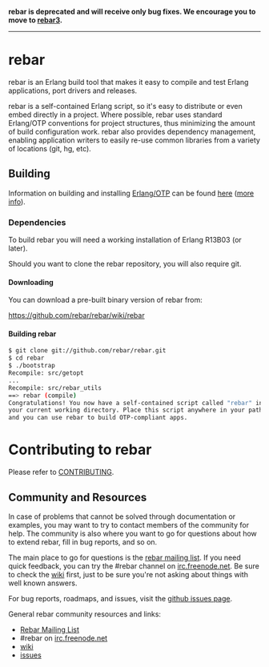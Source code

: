 **rebar is deprecated and will receive only bug fixes. We encourage you to move to [rebar3](https://github.com/erlang/rebar3).**

----

rebar
=====

rebar is an Erlang build tool that makes it easy to compile and test Erlang
applications, port drivers and releases.

rebar is a self-contained Erlang script, so it's easy to distribute or even
embed directly in a project. Where possible, rebar uses standard Erlang/OTP
conventions for project structures, thus minimizing the amount of build
configuration work. rebar also provides dependency management, enabling
application writers to easily re-use common libraries from a variety of
locations (git, hg, etc).

Building
--------

Information on building and installing [Erlang/OTP](http://www.erlang.org) can
be found [here](https://github.com/erlang/otp/wiki/Installation) ([more
info](https://github.com/erlang/otp/blob/master/HOWTO/INSTALL.md)).

### Dependencies

To build rebar you will need a working installation of Erlang R13B03 (or later).

Should you want to clone the rebar repository, you will also require git.

#### Downloading

You can download a pre-built binary version of rebar from:

https://github.com/rebar/rebar/wiki/rebar

#### Building rebar

```sh
$ git clone git://github.com/rebar/rebar.git
$ cd rebar
$ ./bootstrap
Recompile: src/getopt
...
Recompile: src/rebar_utils
==> rebar (compile)
Congratulations! You now have a self-contained script called "rebar" in
your current working directory. Place this script anywhere in your path
and you can use rebar to build OTP-compliant apps.
```


Contributing to rebar
=====================

Please refer to [CONTRIBUTING](CONTRIBUTING.md).

Community and Resources
-----------------------

In case of problems that cannot be solved through documentation or examples, you
may want to try to contact members of the community for help. The community is
also where you want to go for questions about how to extend rebar, fill in bug
reports, and so on.

The main place to go for questions is the [rebar mailing
list](http://lists.basho.com/pipermail/rebar_lists.basho.com/). If you need
quick feedback, you can try the #rebar channel on
[irc.freenode.net](http://freenode.net). Be sure to check the
[wiki](https://github.com/rebar/rebar/wiki) first, just to be sure you're not
asking about things with well known answers.

For bug reports, roadmaps, and issues, visit the [github issues
page](https://github.com/rebar/rebar/issues).

General rebar community resources and links:

- [Rebar Mailing List](http://lists.basho.com/pipermail/rebar_lists.basho.com/)
- #rebar on [irc.freenode.net](http://freenode.net/)
- [wiki](https://github.com/rebar/rebar/wiki)
- [issues](https://github.com/rebar/rebar/issues)
